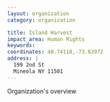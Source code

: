 ```yaml
---
layout: organization
category: organization

title: Island Harvest
impact_area: Human Rights
keywords: 
coordinates: 40.74118,-73.63972
address: |
  199 2nd St
  Mineola NY 11501
---
```

Organization's overview
